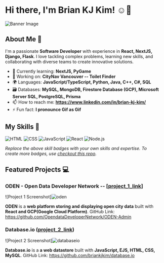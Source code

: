 # Hi there, I'm Brian KJ Kim! ☺️👋

![Banner Image](your_banner_image_url_here)

## About Me 🚀

I'm a passionate **Software Developer** with experience in **React, NextJS, Django, Flask**. I love tackling complex problems, learning new skills, and collaborating with diverse teams to create innovative solutions.

- 🌱 Currently learning: **NextJS, PyGame**
- 🔭 Working on: **CityNav Vancouver -- Toilet Finder**
- 🌍 Languages: **JavaScript/TypeScript, Python, Java, C++, C#, SQL**
- 🗃️ Databases: **MySQL, MongoDB, Firestore Database (GCP), Microsoft Server SQL, PostgreSQL, Prisma**
- 📫 How to reach me: **https://www.linkedin.com/in/brian-kj-kim/**
- ⚡ Fun fact: **I pronounce Gif as Gif**

## My Skills 🧠

![HTML](https://img.shields.io/badge/-HTML-E34F26?style=flat-square&logo=html5&logoColor=white)
![CSS](https://img.shields.io/badge/-CSS-1572B6?style=flat-square&logo=css3&logoColor=white)
![JavaScript](https://img.shields.io/badge/-JavaScript-F7DF1E?style=flat-square&logo=javascript&logoColor=black)
![React](https://img.shields.io/badge/-React-61DAFB?style=flat-square&logo=react&logoColor=black)
![Node.js](https://img.shields.io/badge/-Node.js-339933?style=flat-square&logo=node.js&logoColor=white)

*Replace the above skill badges with your own skills and expertise. To create more badges, use [checkout this repo](https://github.com/alexandresanlim/Badges4-README.md-Profile).*

## Featured Projects 💻

### ODEN - Open Data Developer Network -- [[project_1_link](https://terratap-oden-client-v2.web.app/)]

![Project 1 Screenshot]![oden](https://github.com/briankjkim/briankjkim/assets/97319869/df3e891c-fdfb-414b-8cc8-a1691d98926e)

**ODEN** is a **web platform storing and displaying open city data** built with **React and GCP(Google Cloud Platform)**.
GitHub Link: https://github.com/OpendataDeveloperNetwork/ODEN-Admin

### Database.io ([project_2_link](https://mczpuqkvbx.us18.qoddiapp.com/))

![Project 2 Screenshot]![databaseio](https://github.com/briankjkim/briankjkim/assets/97319869/edd741a4-ba39-4e7b-a868-d0404c0fbabb)

**Database.io** is a **a web datastore** built with **JavaScript, EJS, HTML, CSS, MySQL**.
GitHub Link: https://github.com/briankjkim/database.io

